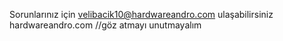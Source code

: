 
Sorunlarınız için  velibacik10@hardwareandro.com ulaşabilirsiniz
hardwareandro.com //göz atmayı unutmayalım
